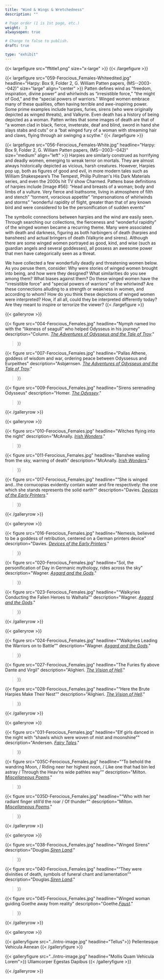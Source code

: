 ```yaml
---
title: "Wind & Wings & Wretchedness"
description: ""

# Page order (1 is 1st page, etc.)
weight:  3
alwaysopen: true

# Change to false to publish.
draft: true

type: "exhibit"
---
```


{{< largefigure src="fftitle1.png"
                size="x-large" >}}
{{< /largefigure >}}

{{< largefigure src="059-Ferocious_Females-Whiteedited.jpg"
                headline="Harpy: Box 9, Folder 2, G. William Patten papers, (MS--2003--042)"
                size="large" align="center" >}}
Patten defines wind as “freedom, inspiration, divine power” and whirlwinds as “irresistible force,” “the might of God,” and the “special powers of warriors.” Winged women embrace many of these qualities, often having terrible and awe-inspiring power. Some prime examples include harpies, furies, sirens (who were originally depicted as winged threats), and Valkyrie. Even death has a history of being depicted as a woman. Patten writes that some images of death are that of “a women clad in black, fierce, inveterate, deaf and blind, sword in hand she slays stabs and cuts” or a “bat winged fury of a woman with streaming hair and claws, flying through air swinging a scythe.”
{{< /largefigure >}}

{{< largefigure src="056-Ferocious_Females-White.jpg"
                headline="Harpy: Box 9, Folder 2, G. William Patten papers, (MS--2003--042)"
                size="medium"
                align="left" >}}
Harpies are similarly construed as horrifying and deadly women, emerging to wreak terror on mortals. They are almost always historically depicted as vicious, harsh creatures. However, Harpies pop up, both as figures of good and evil, in more modern tales such as William Shakespeare’s The Tempest, Philip Pullman's His Dark Materials series, and even the 2000s hit TV show Charmed. Pattens base definitions of harpies include [Image #56]: 
“Head and breasts of a woman; body and limbs of a vulture. Very fierce and loathsome, living in atmosphere of filth and stench” 
“torment, voracious appetite” 
“impersonations of whirlwinds and storms”
“wonderful rapidity of flight, greater than that of any known bird and were considered to be the personification of sudden events”

The symbolic connections between harpies and the wind are easily seen. Through searching our collections, the fierceness and “wonderful rapidity” of the winged women became a recurring theme. Many were associated with death and darkness, figuring as both harbingers of death (harpies and banshees) and actual bringers of death (Valkyrie and sirens). Although there are some winged women portrayed as good, kind, and wise (such as guardian angels and several goddesses), all possess an awesome power that men have categorically seen as a threat. 

We have collected a few wonderfully deadly and threatening women below. As you peruse them, consider:
Why were stories of winged women brought into being, and how were they designed? What similarities do you see among them? What biases against them? 
Do these winged women have the "irresistible force" and "special powers of warriors" of the whirlwind? Are these connections alluding to a strength or weakness in women, and according to whom? 
How do you think these depictions of winged women were interpreted? How, if all all, could they be interpreted differently today? 
Are they meant to inspire or terrorize the viewer?
{{< /largefigure >}}

{{< galleryrow >}}

{{< figure src="004-Ferocious_Females.jpg"
           headline="Nymph named Ino with the “likeness of seagull” who helped Odysseus in his journey"
           description="Column. *[The Adventures of Odysseus and the Tale of Troy](https://bc-primo.hosted.exlibrisgroup.com/permalink/f/l6ucgu/ALMA-BC21332396650001021)*."
>}}

{{< figure src="007-Ferocious_Females.jpg"
           headline="Pallas Athene, goddess of wisdom and war, ordering peace between Odyssesus and Eurpeithes"
           description="Asbjørnsen. *[The Adventures of Odysseus and the Tale of Troy](https://bc-primo.hosted.exlibrisgroup.com/permalink/f/l6ucgu/ALMA-BC21332396650001021)*."
>}}

{{< figure src="009-Ferocious_Females.jpg"
           headline="Sirens serenading Odysseus"
           description="Homer. *[The Odyssey](https://bc-primo.hosted.exlibrisgroup.com/permalink/f/1jdnfk3/ALMA-BC21352044400001021)*."
>}}

{{< /galleryrow >}}

{{< galleryrow >}}

{{< figure src="010-Ferocious_Females.jpg"
           headline="Witches flying into the night"
           description="McAnally. *[Irish Wonders](https://bc-primo.hosted.exlibrisgroup.com/permalink/f/1jdnfk3/ALMA-BC21373864330001021)*."
>}}

{{< figure src="011-Ferocious_Females.jpg"
           headline="Banshee wailing from the sky, warning of death"
           description="McAnally. *[Irish Wonders](https://bc-primo.hosted.exlibrisgroup.com/permalink/f/1jdnfk3/ALMA-BC21373864330001021)*."
>}}

{{< figure src="017-Ferocious_Females.jpg"
           headline="“She is winged and...the cornucopias evidently contain water and fire respectively: the one which she stands represents the solid earth”"
           description="Davies. *[Devices of the Early Printers](https://bc-primo.hosted.exlibrisgroup.com/permalink/f/1jdnfk3/ALMA-BC21356429620001021)*."
>}}

{{< /galleryrow >}}

{{< galleryrow >}}

{{< figure src="016-Ferocious_Females.jpg"
           headline="Nemesis, believed to be a goddess of retribution, centered on a German printers device"
           description="Davies. *[Devices of the Early Printers](https://bc-primo.hosted.exlibrisgroup.com/permalink/f/1jdnfk3/ALMA-BC21356429620001021)*."
>}}

{{< figure src="020-Ferocious_Females.jpg"
           headline="Sol, the personification of Day in Germanic mythology, rides across the sky"
           description="Wagner. *[Asgard and the Gods](https://bc-primo.hosted.exlibrisgroup.com/permalink/f/1jdnfk3/ALMA-BC21332186780001021)*."
>}}

{{< figure src="023-Ferocious_Females.jpg"
           headline="“Walkyries Conducting the Fallen Heroes to Walhalla”"
           description="Wagner. *[Asgard and the Gods](https://bc-primo.hosted.exlibrisgroup.com/permalink/f/1jdnfk3/ALMA-BC21332186780001021)*."
>}}

{{< /galleryrow >}}

{{< galleryrow >}}

{{< figure src="024-Ferocious_Females.jpg"
           headline="“Walkyries Leading the Warriors on to Battle”"
           description="Wagner. *[Asgard and the Gods](https://bc-primo.hosted.exlibrisgroup.com/permalink/f/1jdnfk3/ALMA-BC21332186780001021)*."
>}}

{{< figure src="027-Ferocious_Females.jpg"
           headline="The Furies fly above Dante and Virgil"
           description="Alighieri. *[The Vision of Hell](https://bc-primo.hosted.exlibrisgroup.com/permalink/f/1jdnfk3/ALMA-BC21382026760001021)*."
>}}

{{< figure src="028-Ferocious_Females.jpg"
           headline="“Here the Brute Harpies Make Their Nest”"
           description="Alighieri. *[The Vision of Hell](https://bc-primo.hosted.exlibrisgroup.com/permalink/f/1jdnfk3/ALMA-BC21382026760001021)*."
>}}

{{< /galleryrow >}}

{{< galleryrow >}}

{{< figure src="031-Ferocious_Females.jpg"
           headline="Elf girls danced in the night with “shawls which were woven of mist and moonshine”"
           description="Andersen. *[Fairy Tales](https://bc-primo.hosted.exlibrisgroup.com/permalink/f/1jdnfk3/ALMA-BC21448429600001021)*."
>}}

{{< figure src="035C-Ferocious_Females.jpg"
           headline="“To behold the wandring Moon, / Riding neer her highest noon, / Like one that had bin led astray / Through the Heav’ns wide pathles way”"
           description="Milton. *[Miscellaneous Poems](https://bc-primo.hosted.exlibrisgroup.com/permalink/f/1jdnfk3/ALMA-BC21367989890001021)*."
>}}

{{< figure src="035D-Ferocious_Females.jpg"
           headline="“Who with her radiant finger still’d the roar / Of thunder”"
           description="Milton. *[Miscellaneous Poems](https://bc-primo.hosted.exlibrisgroup.com/permalink/f/1jdnfk3/ALMA-BC21367989890001021)*."
>}}

{{< /galleryrow >}}

{{< galleryrow >}}

{{< figure src="038-Ferocious_Females.jpg"
           headline="Winged Sirens"
           description="Douglas.*[Siren Land](https://bc-primo.hosted.exlibrisgroup.com/permalink/f/1jdnfk3/ALMA-BC21372777850001021)*."
>}}

{{< figure src="040-Ferocious_Females.jpg"
           headline="“They were divinities of death, symbols of funeral chant and lamentation”"
           description="Douglas.*[Siren Land](https://bc-primo.hosted.exlibrisgroup.com/permalink/f/1jdnfk3/ALMA-BC21372777850001021)*."
>}}

{{< figure src="045-Ferocious_Females.jpg"
           headline="Winged woman guiding Goethe away from reality"
           description="Goethe.*[Faust](https://bc-primo.hosted.exlibrisgroup.com/permalink/f/1jdnfk3/ALMA-BC21377370380001021)*."
>}}

{{< /galleryrow >}}

{{< galleryrow >}}

{{< galleryfigure src="../intro-image.jpg"
           headline="Tellus">}} Pellentesque Vehicula Aenean
{{< /galleryfigure >}}

{{< galleryfigure src="../intro-image.jpg"
           headline="Mollis Quam Vehicula Lorem">}} Ullamcorper Egestas Dapibus
{{< /galleryfigure >}}

{{< /galleryrow >}}